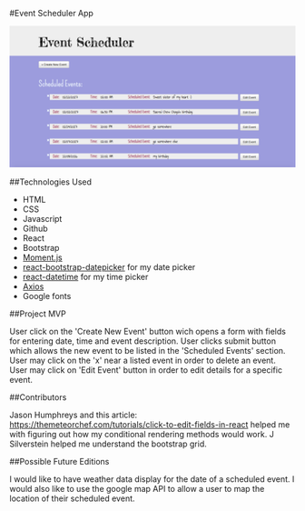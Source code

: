 #Event Scheduler App

![screen shot of scheduling app](/CalendarApp/public/scheduler.png)

##Technologies Used

- HTML
- CSS
- Javascript
- Github
- React
- Bootstrap
- [Moment.js](http://momentjs.com/)
- [react-bootstrap-datepicker](https://github.com/pushtell/react-bootstrap-date-picker) for my date picker
- [react-datetime](https://github.com/YouCanBookMe/react-datetime) for my time picker
- [Axios](https://github.com/mzabriskie/axios)
- Google fonts

##Project MVP

User click on the 'Create New Event' button wich opens a form with fields for entering date, time and event description. User clicks submit button which allows the new event to be listed in the 'Scheduled Events' section. User may click on the 'x' near a listed event in order to delete an event. User may click on 'Edit Event' button in order to edit details for a specific event. 

##Contributors

Jason Humphreys and this article: https://themeteorchef.com/tutorials/click-to-edit-fields-in-react helped me with figuring out how my conditional rendering methods would work. J Silverstein helped me understand the bootstrap grid. 

##Possible Future Editions

I would like to have weather data display for the date of a scheduled event. I would also like to use the google map API to allow a user to map the location of their scheduled event. 
